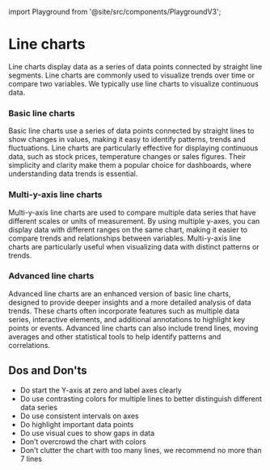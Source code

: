 import Playground from '@site/src/components/PlaygroundV3';

# Line charts

Line charts display data as a series of data points connected by straight line segments. Line charts are commonly used to visualize trends over time or compare two variables. We typically use line charts to visualize continuous data.

### Basic line charts

Basic line charts use a series of data points connected by straight lines to show changes in values, making it easy to identify patterns, trends and fluctuations. Line charts are particularly effective for displaying continuous data, such as stock prices, temperature changes or sales figures. Their simplicity and clarity make them a popular choice for dashboards, where understanding data trends is essential.

<Playground
height="40rem"
name="echarts-line-simple"
noMargin
examplesByName>
</Playground>

### Multi-y-axis line charts

Multi-y-axis line charts are used to compare multiple data series that have different scales or units of measurement. By using multiple y-axes, you can display data with different ranges on the same chart, making it easier to compare trends and relationships between variables. Multi-y-axis line charts are particularly useful when visualizing data with distinct patterns or trends.

<Playground
height="40rem"
name="echarts-line-multiple-y-axis"
noMargin
examplesByName>
</Playground>

### Advanced line charts

Advanced line charts are an enhanced version of basic line charts, designed to provide deeper insights and a more detailed analysis of data trends. These charts often incorporate features such as multiple data series, interactive elements, and additional annotations to highlight key points or events. Advanced line charts can also include trend lines, moving averages and other statistical tools to help identify patterns and correlations.

<Playground
height="40rem"
name="echarts-line-advanced"
noMargin
examplesByName>
</Playground>

## Dos and Don'ts

- Do start the Y-axis at zero and label axes clearly
- Do use contrasting colors for multiple lines to better distinguish different data series 
- Do use consistent intervals on axes
- Do highlight important data points
- Do use visual cues to show gaps in data
- Don’t overcrowd the chart with colors
- Don’t clutter the chart with too many lines, we recommend no more than 7 lines